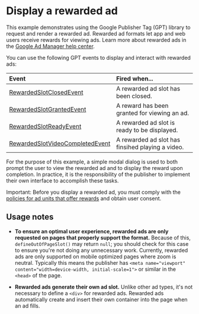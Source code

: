 # Display a rewarded ad

This example demonstrates using the Google Publisher Tag (GPT) library to
request and render a rewarded ad. Rewarded ad formats let app and web users
receive rewards for viewing ads. Learn more about rewarded ads in the
[Google Ad Manager help center][admanager_hc_rewarded].

You can use the following GPT events to display and interact with rewarded ads:

Event                               | Fired when...
:---------------------------------- | :------------------------------------------------
[RewardedSlotClosedEvent][]         | A rewarded ad slot has been closed.
[RewardedSlotGrantedEvent][]        | A reward has been granted for viewing an ad.
[RewardedSlotReadyEvent][]          | A rewarded ad slot is ready to be displayed.
[RewardedSlotVideoCompletedEvent][] | A rewarded ad slot has finsihed playing a video.

For the purpose of this example, a simple modal dialog is used to both prompt
the user to view the rewarded ad and to display the reward upon completion. In
practice, it is the responsibility of the publisher to implement their own
interface to accomplish these tasks.

Important: Before you display a rewarded ad, you must comply with the
[policies for ad units that offer rewards][admanager_hc_rewarded_policy] and
obtain user consent.

## Usage notes

*   **To ensure an optimal user experience, rewarded ads are only requested on
    pages that properly support the format.** Because of this,
    `defineOutOfPageSlot()` may return `null`; you should check for this case to
    ensure you're not doing any unnecessary work. Currently, rewarded ads are
    only supported on mobile optimized pages where zoom is neutral. Typically
    this means the publisher has `<meta name="viewport"
    content="width=device-width, initial-scale=1">` or similar in the `<head>`
    of the page.

*   **Rewarded ads generate their own ad slot.** Unlike other ad types, it's not
    necessary to define a `<div>` for rewarded ads. Rewarded ads automatically
    create and insert their own container into the page when an ad fills.

[admanager_hc_rewarded]: //support.google.com/admanager/answer/9116812
[admanager_hc_rewarded_policy]: //support.google.com/admanager/answer/7496282
[RewardedSlotClosedEvent]: //developers.google.com/publisher-tag/reference#googletag.events.rewardedslotclosedevent
[RewardedSlotGrantedEvent]: //developers.google.com/publisher-tag/reference#googletag.events.rewardedslotgrantedevent
[RewardedSlotReadyEvent]: //developers.google.com/publisher-tag/reference#googletag.events.rewardedslotreadyevent
[RewardedSlotVideoCompletedEvent]: //developers.google.com/publisher-tag/reference#googletag.events.rewardedslotvideocompletedevent
